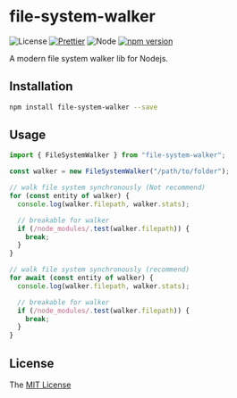 # file-system-walker

![License](https://img.shields.io/badge/license-MIT-green.svg)
[![Prettier](https://img.shields.io/badge/Code%20Style-Prettier-green.svg)](https://github.com/prettier/prettier)
![Node](https://img.shields.io/badge/node-%3E=18.7-blue.svg?style=flat-square)
[![npm version](https://badge.fury.io/js/file-system-walker.svg)](https://badge.fury.io/js/file-system-walker)

A modern file system walker lib for Nodejs.

## Installation

```bash
npm install file-system-walker --save
```

## Usage

```javascript
import { FileSystemWalker } from "file-system-walker";

const walker = new FileSystemWalker("/path/to/folder");

// walk file system synchronously (Not recommend)
for (const entity of walker) {
  console.log(walker.filepath, walker.stats);

  // breakable for walker
  if (/node_modules/.test(walker.filepath)) {
    break;
  }
}

// walk file system synchronously (recommend)
for await (const entity of walker) {
  console.log(walker.filepath, walker.stats);

  // breakable for walker
  if (/node_modules/.test(walker.filepath)) {
    break;
  }
}
```

## License

The [MIT License](LICENSE)
